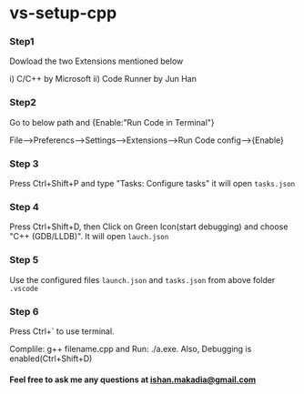 # vs-setup-cpp



### Step1

 Dowload the two Extensions mentioned below

  i) C/C++ by Microsoft
  ii) Code Runner by Jun Han

### Step2

 Go to below path and {Enable:"Run Code in Terminal"}

 File-->Preferencs-->Settings-->Extensions-->Run Code config-->{Enable}

### Step 3

 Press Ctrl+Shift+P and type "Tasks: Configure tasks" it will open ```tasks.json```

### Step 4

 Press Ctrl+Shift+D, then Click on Green Icon(start debugging) and choose "C++ (GDB/LLDB)". It will open ```lauch.json```

### Step 5
 
 Use the configured files ```launch.json``` and ```tasks.json``` from above folder ```.vscode```

### Step 6 
 
 Press Ctrl+` to use terminal.
 
 Complile: g++ filename.cpp and Run: ./a.exe. Also, Debugging is enabled(Ctrl+Shift+D)
 
#### Feel free to ask me any questions at ishan.makadia@gmail.com
